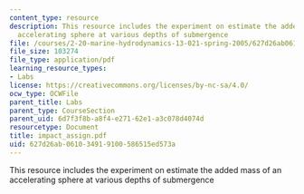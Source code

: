 ```yaml
---
content_type: resource
description: This resource includes the experiment on estimate the added mass of an
  accelerating sphere at various depths of submergence
file: /courses/2-20-marine-hydrodynamics-13-021-spring-2005/627d26ab061034919100586515ed573a_impact_assign.pdf
file_size: 103274
file_type: application/pdf
learning_resource_types:
- Labs
license: https://creativecommons.org/licenses/by-nc-sa/4.0/
ocw_type: OCWFile
parent_title: Labs
parent_type: CourseSection
parent_uid: 6d7f3f8b-a8f4-e271-62e1-a3c078d4074d
resourcetype: Document
title: impact_assign.pdf
uid: 627d26ab-0610-3491-9100-586515ed573a
---
```

This resource includes the experiment on estimate the added mass of an accelerating sphere at various depths of submergence
